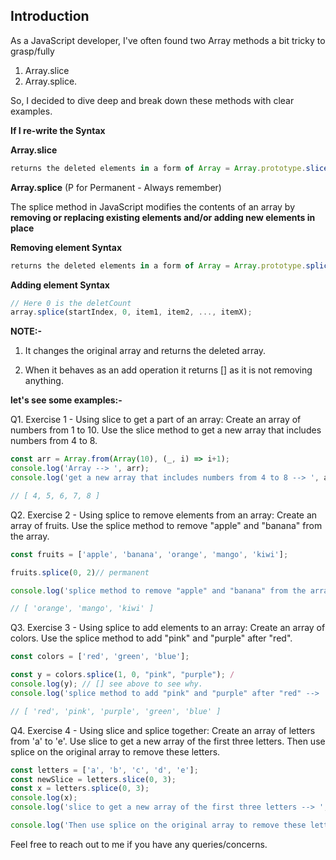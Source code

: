 ## Introduction

As a JavaScript developer, I've often found two Array methods a bit tricky to grasp/fully

1. Array.slice 
2. Array.splice. 



So, I decided to dive deep and break down these methods with clear examples. 

**If I re-write the Syntax**

**Array.slice**

``` javascript
returns the deleted elements in a form of Array = Array.prototype.slice(startIndex, endIndex-1);
```


**Array.splice** (P for Permanent - Always remember)

The splice method in JavaScript modifies the contents of an array by **removing or replacing existing elements and/or adding new elements in place**

**Removing element Syntax**

``` javascript
returns the deleted elements in a form of Array = Array.prototype.splice(startIndex, endIndex-1); // permanent 

```
**Adding element Syntax**

``` javascript
// Here 0 is the deletCount
array.splice(startIndex, 0, item1, item2, ..., itemX);
```

**NOTE:-**

1. It changes the original array and returns the deleted array.

2. When it behaves as an add operation it returns [] as it is not removing anything.


**let's see some examples:-**

Q1. Exercise 1 - Using slice to get a part of an array: Create an array of numbers from 1 to 10. Use the slice method to get a new array that includes numbers from 4 to 8.

``` javascript
const arr = Array.from(Array(10), (_, i) => i+1);
console.log('Array --> ', arr);
console.log('get a new array that includes numbers from 4 to 8 --> ', arr.slice(3, 8)); // Array.prototype.slice(startIndex, endIndex-1);

// [ 4, 5, 6, 7, 8 ]
```


Q2. Exercise 2 - Using splice to remove elements from an array: Create an array of fruits. Use the splice method to remove "apple" and "banana" from the array.

``` javascript
const fruits = ['apple', 'banana', 'orange', 'mango', 'kiwi'];

fruits.splice(0, 2)// permanent

console.log('splice method to remove "apple" and "banana" from the array. --> ', fruits);

// [ 'orange', 'mango', 'kiwi' ]
```

Q3. Exercise 3 - Using splice to add elements to an array: Create an array of colors. Use the splice method to add "pink" and "purple" after "red".

``` javascript
const colors = ['red', 'green', 'blue'];

const y = colors.splice(1, 0, "pink", "purple"); /
console.log(y); // [] see above to see why.
console.log('splice method to add "pink" and "purple" after "red" --> ', colors)

// [ 'red', 'pink', 'purple', 'green', 'blue' ]
```

Q4. Exercise 4 - Using slice and splice together: Create an array of letters from 'a' to 'e'. Use slice to get a new array of the first three letters. Then use splice on the original array to remove these letters.

``` Javascript
const letters = ['a', 'b', 'c', 'd', 'e'];
const newSlice = letters.slice(0, 3);
const x = letters.splice(0, 3);
console.log(x);
console.log('slice to get a new array of the first three letters --> ', newSlice) // [ 'a', 'b', 'c' ]

console.log('Then use splice on the original array to remove these letters --> ', letters)[ 'd', 'e' ]
```

Feel free to reach out to me if you have any queries/concerns. 




















